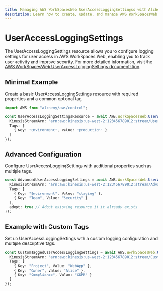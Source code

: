 ```yaml
---
title: Managing AWS WorkSpacesWeb UserAccessLoggingSettingss with Alchemy
description: Learn how to create, update, and manage AWS WorkSpacesWeb UserAccessLoggingSettingss using Alchemy Cloud Control.
---
```


# UserAccessLoggingSettings

The UserAccessLoggingSettings resource allows you to configure logging settings for user access in AWS WorkSpaces Web, enabling you to track user activity and improve security. For more detailed information, visit the [AWS WorkSpacesWeb UserAccessLoggingSettings documentation](https://docs.aws.amazon.com/workspacesweb/latest/userguide/).

## Minimal Example

Create a basic UserAccessLoggingSettings resource with required properties and a common optional tag.

```ts
import AWS from "alchemy/aws/control";

const UserAccessLoggingSettingsResource = await AWS.WorkSpacesWeb.UserAccessLoggingSettings("BasicLoggingSettings", {
  KinesisStreamArn: "arn:aws:kinesis:us-west-2:123456789012:stream/UserAccessLogs",
  Tags: [
    { Key: "Environment", Value: "production" }
  ]
});
```

## Advanced Configuration

Configure UserAccessLoggingSettings with additional properties such as multiple tags.

```ts
const AdvancedUserAccessLoggingSettings = await AWS.WorkSpacesWeb.UserAccessLoggingSettings("AdvancedLoggingSettings", {
  KinesisStreamArn: "arn:aws:kinesis:us-west-2:123456789012:stream/AdvancedUserAccessLogs",
  Tags: [
    { Key: "Environment", Value: "staging" },
    { Key: "Team", Value: "Security" }
  ],
  adopt: true // Adopt existing resource if it already exists
});
```

## Example with Custom Tags

Set up UserAccessLoggingSettings with a custom logging configuration and multiple descriptive tags.

```ts
const CustomTaggedUserAccessLoggingSettings = await AWS.WorkSpacesWeb.UserAccessLoggingSettings("CustomTaggedLoggingSettings", {
  KinesisStreamArn: "arn:aws:kinesis:us-west-2:123456789012:stream/CustomUserAccessLogs",
  Tags: [
    { Key: "Project", Value: "WebApp" },
    { Key: "Owner", Value: "Alice" },
    { Key: "Compliance", Value: "GDPR" }
  ]
});
```